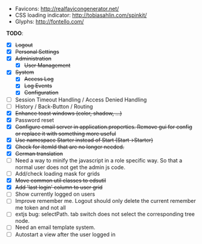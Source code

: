 * Favicons: http://realfavicongenerator.net/
* CSS loading indicator: http://tobiasahlin.com/spinkit/
* Glyphs: http://fontello.com/  


__TODO__:

- [x] ~~Logout~~
- [x] ~~Personal Settings~~
- [x] ~~Administration~~
  - [x] ~~User Management~~
- [x] ~~System~~
  - [x] ~~Access Log~~
  - [x] ~~Log Events~~
  - [x] ~~Configuration~~
  
- [ ] Session Timeout Handling / Access Denied Handling  
- [ ] History / Back-Button / Routing
- [x] ~~Enhance toast windows (color, shadow, ...)~~
- [x] Password reset
- [x] ~~Configure email server in application.properties. Remove gui for config or replace it with something more useful~~
- [x] ~~Use namespace Starter instead of Start (Start->Starter)~~
- [x] ~~Check for itemId that are no longer needed.~~
- [x] ~~German translation~~
- [ ] Need a way to minify the javascript in a role specific way. So that a normal user does not get the admin js code.
- [ ] Add/check loading mask for grids 
- [x] ~~Move common util classes to edsutil~~
- [x] ~~Add 'last login' column to user grid~~
- [ ] Show currently logged on users
- [ ] Improve remember me. Logout should only delete the current remember me token and not all 
- [ ] extjs bug: selectPath. tab switch does not select the corresponding tree node.
- [ ] Need an email template system. 
- [ ] Autostart a view after the user logged in
